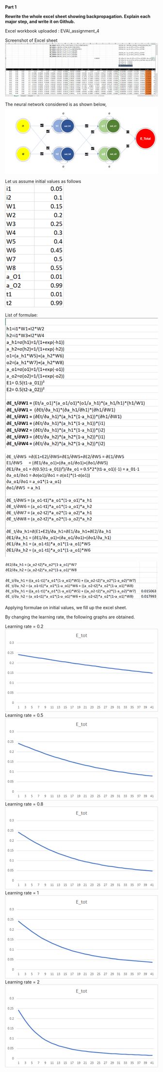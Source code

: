 **Part 1** 
  
**Rewrite the whole excel sheet showing backpropagation. Explain each major step, and write it on Github.**  

Excel workbook uploaded : EVAI_assignment_4

Screenshot of Excel sheet   
![Excel](Excel_2.PNG)  
  
The neural network considered is as shown below,  
![Model](Model.png)

Let us assume initial values as follows   
![Initial values](intial_values.png)
  
List of formulae:  
![formula1](formula1.PNG)  

![formula2](formula2.PNG)  

![formula3](formula3.PNG)  
  
  
Applying formulae on initial values, we fill up the excel sheet.   
  
By changing the learning rate, the following graphs are obtained.   
   
Learning rate = 0.2  
![learning_rate_0.2](learning_rate_0.2.png)  
Learning rate = 0.5  
![learning_rate_0.5](learning_rate_0.5.png)  
Learning rate = 0.8  
![learning_rate_0.8](learning_rate_0.8.png)  
Learning rate = 1  
![learning_rate_1](learning_rate_1.png)  
Learning rate = 2  
![learning_rate_2](learning_rate_2.png)  

  
  
